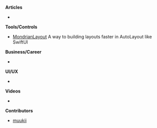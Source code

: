 
**Articles**

* 

**Tools/Controls**

* [MondrianLayout](https://github.com/muukii/MondrianLayout) A way to building layouts faster in AutoLayout like SwiftUI

**Business/Career**

* 

**UI/UX**

* 

**Videos**

* 

**Contributors**

* [muukii](https://github.com/muukii)
